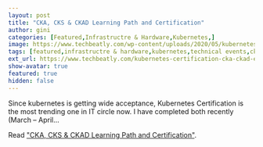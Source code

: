 ```yaml
---
layout: post
title: "CKA, CKS & CKAD Learning Path and Certification"
author: gini
categories: [Featured,Infrastructre & Hardware,Kubernetes,]
image: https://www.techbeatly.com/wp-content/uploads/2020/05/kubernetes-certification-cka-ckad-exam-tips-learning-path-1024x683.png
tags: [featured,infrastructre & hardware,kubernetes,technical events,cka certification path,ckad certification path,ckad exam tips,ckas exam tips,how to pass cka certification,how to pass ckad exam,how to pass kubernetes exam,kubernete exam tips,]
ext_url: https://www.techbeatly.com/kubernetes-certification-cka-ckad-exam-tips-learning-path/
show-avatar: true
featured: true
hidden: false
---
```


Since kubernetes is getting wide acceptance, Kubernetes Certification is the most trending one in IT circle now. I have completed both recently (March – April...

Read ["CKA, CKS & CKAD Learning Path and Certification"](https://www.techbeatly.com/kubernetes-certification-cka-ckad-exam-tips-learning-path/).